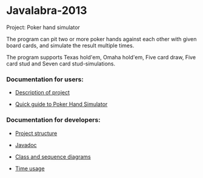 Javalabra-2013
==============

Project: Poker hand simulator

The program can pit two or more poker hands against each other with given
board cards, and simulate the result multiple times.

The program supports Texas hold'em, Omaha hold'em, Five card draw, Five card stud and Seven card stud-simulations.

### Documentation for users:

* [Description of project](https://github.com/ousou/Javalabra-2013/wiki/Description-of-project)

* [Quick guide to Poker Hand Simulator](https://github.com/ousou/Javalabra-2013/wiki/Quick-guide-to-Poker-Hand-Simulator)

### Documentation for developers:

* [Project structure](https://github.com/ousou/Javalabra-2013/wiki/Project-structure)

* [Javadoc](https://rawgithub.com/ousou/Javalabra-2013/master/javadoc/index.html)

* [Class and sequence diagrams](https://github.com/ousou/Javalabra-2013/wiki/Class-and-sequence-diagrams)

* [Time usage](https://github.com/ousou/Javalabra-2013/wiki/Time-usage)




